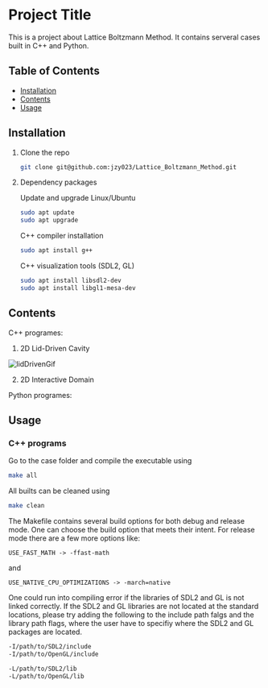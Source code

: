 # Project Title

This is a project about Lattice Boltzmann Method. It contains serveral cases built in C++ and Python.


## Table of Contents
- [Installation](#installation)
- [Contents](#content)
- [Usage](#usage)
<!-- - [Features](#features)
- [Contributing](#contributing)
- [License](#license) -->


## Installation

1. Clone the repo
    ```bash
    git clone git@github.com:jzy023/Lattice_Boltzmann_Method.git
   ```

2. Dependency packages

    Update and upgrade Linux/Ubuntu
    ```bash
    sudo apt update
    sudo apt upgrade
    ```

    C++ compiler installation
    ```bash
    sudo apt install g++
    ```

    C++ visualization tools (SDL2, GL)
    ```bash
    sudo apt install libsdl2-dev 
    sudo apt install libgl1-mesa-dev
    ```


    <!-- Python Pip Installs Packages
    ```bash
    sudo apt install python-pip
    sudo apt install python3-pip
    ``` -->


## Contents

C++ programes:
    
1. 2D Lid-Driven Cavity 

![lidDrivenGif](https://raw.githubusercontent.com/jzy023/gifs/main/LBM/lidDrivenLBM.gif)

2. 2D Interactive Domain


Python programes:


## Usage

### C++ programs 

Go to the case folder and compile the executable using 
```bash
make all
```
All builts can be cleaned using 
```bash 
make clean
```
The Makefile contains several build options for both debug and release mode. One can choose the build option that meets their intent. For release mode
there are a few more options like:
```
USE_FAST_MATH -> -ffast-math
```
and 
```
USE_NATIVE_CPU_OPTIMIZATIONS -> -march=native
```
One could run into compiling error if the libraries of SDL2 and GL is not linked correctly. If the SDL2 and GL libraries are not located at the standard locations,
please try adding the following to the include path falgs and the library path flags, where the user have to specifiy where the SDL2 and GL packages are located.
```bash
-I/path/to/SDL2/include 
-I/path/to/OpenGL/include

-L/path/to/SDL2/lib 
-L/path/to/OpenGL/lib
```



